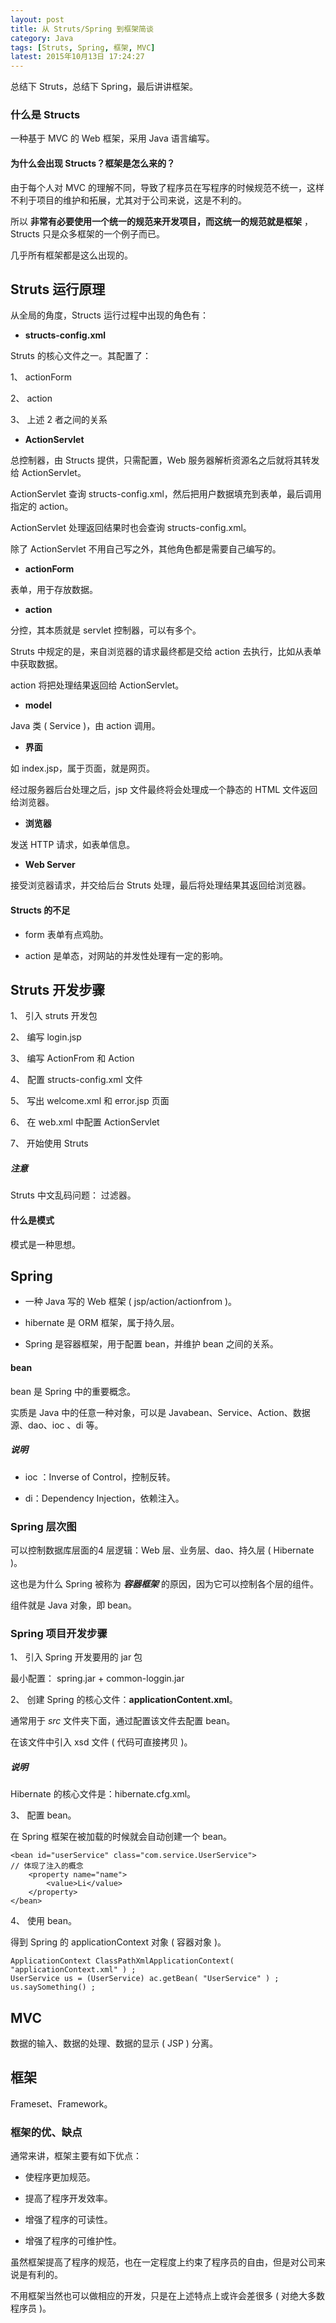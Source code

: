 ```yaml
---
layout: post
title: 从 Struts/Spring 到框架简谈
category: Java
tags: [Struts, Spring, 框架, MVC]
latest: 2015年10月13日 17:24:27
---
```


总结下 Struts，总结下 Spring，最后讲讲框架。

### 什么是 Structs

一种基于 MVC 的 Web 框架，采用 Java 语言编写。

#### 为什么会出现 Structs？框架是怎么来的？

由于每个人对 MVC 的理解不同，导致了程序员在写程序的时候规范不统一，这样不利于项目的维护和拓展，尤其对于公司来说，这是不利的。

所以 **非常有必要使用一个统一的规范来开发项目，而这统一的规范就是框架** ，Structs 只是众多框架的一个例子而已。

几乎所有框架都是这么出现的。

Struts 运行原理
-

从全局的角度，Structs 运行过程中出现的角色有：

- __structs-config.xml__

Struts 的核心文件之一。其配置了：

1、 actionForm

2、 action

3、 上述 2 者之间的关系

- __ActionServlet__

总控制器，由 Structs 提供，只需配置，Web 服务器解析资源名之后就将其转发给 ActionServlet。

ActionServlet 查询 structs-config.xml，然后把用户数据填充到表单，最后调用指定的 action。

ActionServlet 处理返回结果时也会查询 structs-config.xml。

除了 ActionServlet 不用自己写之外，其他角色都是需要自己编写的。

- __actionForm__

表单，用于存放数据。

- __action__

分控，其本质就是 servlet 控制器，可以有多个。

Struts 中规定的是，来自浏览器的请求最终都是交给 action 去执行，比如从表单中获取数据。

action 将把处理结果返回给 ActionServlet。

- __model__

Java 类 ( Service )，由 action 调用。
 
- **界面**

如 index.jsp，属于页面，就是网页。

经过服务器后台处理之后，jsp 文件最终将会处理成一个静态的  HTML 文件返回给浏览器。

- **浏览器**

发送 HTTP 请求，如表单信息。

- **Web Server**

接受浏览器请求，并交给后台 Struts  处理，最后将处理结果其返回给浏览器。

#### Structs 的不足

- form 表单有点鸡肋。

- action 是单态，对网站的并发性处理有一定的影响。

Struts 开发步骤
-

1、 引入 struts 开发包

2、 编写 login.jsp

3、 编写 ActionFrom  和 Action

4、 配置 structs-config.xml 文件

5、 写出 welcome.xml 和 error.jsp 页面

6、 在 web.xml 中配置 ActionServlet

7、 开始使用 Struts

##### **注意**

Struts 中文乱码问题： 过滤器。

#### 什么是模式

模式是一种思想。

Spring
-

- 一种 Java 写的 Web 框架 ( jsp/action/actionfrom )。

- hibernate 是 ORM 框架，属于持久层。

- Spring 是容器框架，用于配置 bean，并维护 bean 之间的关系。

#### bean

bean 是 Spring 中的重要概念。

实质是 Java 中的任意一种对象，可以是 Javabean、Service、Action、数据源、dao、ioc 、di 等。

##### **说明**

- ioc ：Inverse of Control，控制反转。

- di：Dependency Injection，依赖注入。

### Spring 层次图

可以控制数据库层面的4 层逻辑：Web 层、业务层、dao、持久层 ( Hibernate )。

这也是为什么 Spring 被称为 ***容器框架*** 的原因，因为它可以控制各个层的组件。

组件就是 Java 对象，即 bean。

### Spring 项目开发步骤

1、 引入 Spring 开发要用的 jar 包

最小配置： spring.jar + common-loggin.jar

2、 创建 Spring 的核心文件：**applicationContent.xml**。

通常用于 *src* 文件夹下面，通过配置该文件去配置 bean。

在该文件中引入 xsd 文件 ( 代码可直接拷贝 )。

##### **说明**

Hibernate 的核心文件是：hibernate.cfg.xml。

3、 配置 bean。

在 Spring 框架在被加载的时候就会自动创建一个 bean。

```
<bean id="userService" class="com.service.UserService">
// 体现了注入的概念
	<property name="name">
		<value>Li</value>
	</property>
</bean>
```

4、 使用 bean。

得到 Spring 的  applicationContext 对象 ( 容器对象 )。

```
ApplicationContext ClassPathXmlApplicationContext( "applicationContext.xml" ) ;
UserService us = (UserService) ac.getBean( "UserService" ) ;
us.saySomething() ;
```

MVC
-

数据的输入、数据的处理、数据的显示 ( JSP ) 分离。

框架
-

Frameset、Framework。

### 框架的优、缺点

通常来讲，框架主要有如下优点：

- 使程序更加规范。

- 提高了程序开发效率。

- 增强了程序的可读性。

- 增强了程序的可维护性。

虽然框架提高了程序的规范，也在一定程度上约束了程序员的自由，但是对公司来说是有利的。

不用框架当然也可以做相应的开发，只是在上述特点上或许会差很多 ( 对绝大多数程序员 )。
